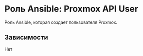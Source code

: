 # Роль Ansible: Proxmox API User

Роль Ansible, которая создает пользователя Proxmox.

## Зависимости

Нет
